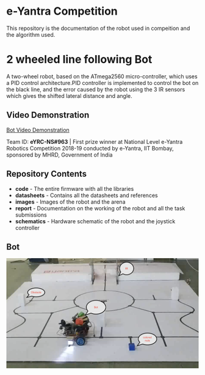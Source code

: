 # e-Yantra Competition
 This repository is the documentation of the robot used in compeition and the algorithm used.

# 2 wheeled line following Bot

A two-wheel robot, based on the ATmega2560 micro-controller, which uses a PID control architecture.PID controller is implemented to control the bot on the black line, and the error caused by the robot using the 3 IR sensors which gives the shifted lateral distance and angle.

## Video Demonstration
[Bot Video Demonstration](https://youtu.be/WGJUxaWf4Tk)   

Team ID: **eYRC-NS#963** | 
First prize winner at National Level e-Yantra Robotics Competition 2018-19 conducted by e-Yantra, IIT Bombay, sponsored by MHRD, Government of India

## Repository Contents
- **code** - The entire firmware with all the libraries
- **datasheets** - Contains all the datasheets and references
- **images** - Images of the robot and the arena
- **report** - Documentation on the working of the robot and all the task submissions
- **schematics** - Hardware schematic of the robot and the joystick controller

## Bot
![](https://github.com/Soofiyan/e-Yantra-Competition/blob/master/images/Bot_image.png)

